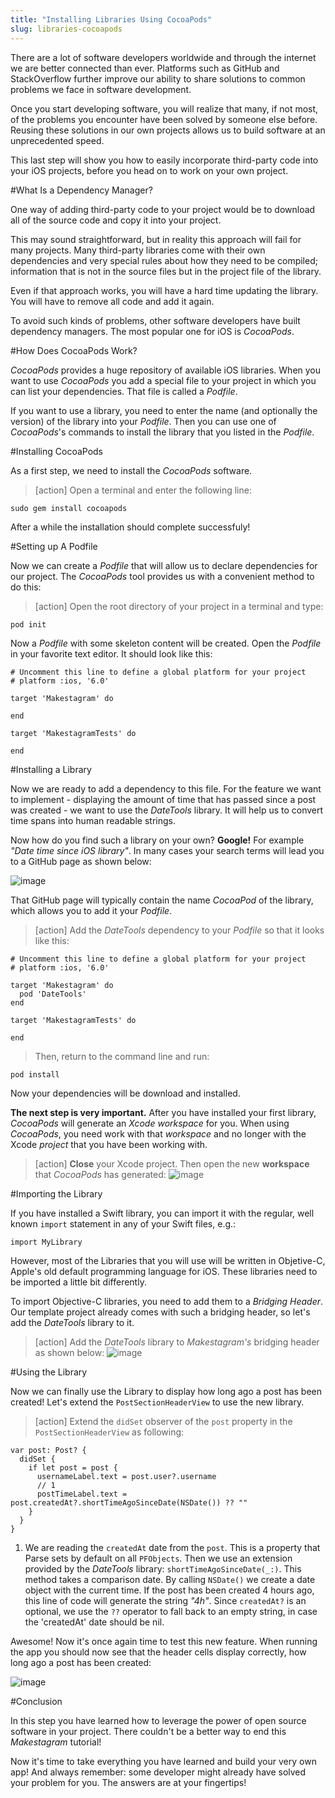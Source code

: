 ```yaml
---
title: "Installing Libraries Using CocoaPods"
slug: libraries-cocoapods
---
```


There are a lot of software developers worldwide and through the internet we are better connected than ever. Platforms such as GitHub and StackOverflow further improve our ability to share solutions to common problems we face in software development.

Once you start developing software, you will realize that many, if not most, of the problems you encounter have been solved by someone else before. Reusing these solutions in our own projects allows us to build software at an unprecedented speed.

This last step will show you how to easily incorporate third-party code into your iOS projects, before you head on to work on your own project.

#What Is a Dependency Manager?

One way of adding third-party code to your project would be to download all of the source code and copy it into your project.

This may sound straightforward, but in reality this approach will fail for many projects. Many third-party libraries come with their own dependencies and very special rules about how they need to be compiled; information that is not in the source files but in the project file of the library.

Even if that approach works, you will have a hard time updating the library. You will have to remove all code and add it again.

To avoid such kinds of problems, other software developers have built dependency managers. The most popular one for iOS is _CocoaPods_.

#How Does CocoaPods Work?

_CocoaPods_ provides a huge repository of available iOS libraries. When you want to use _CocoaPods_ you add a special file to your project in which you can list your dependencies. That file is called a _Podfile_.

If you want to use a library, you need to enter the name (and optionally the version) of the library into your _Podfile_. Then you can use one of _CocoaPods_'s commands to install the library that you listed in the _Podfile_.

#Installing CocoaPods

As a first step, we need to install the _CocoaPods_ software.

> [action]
> Open a terminal and enter the following line:
>
    sudo gem install cocoapods

After a while the installation should complete successfuly!

#Setting up A Podfile

Now we can create a _Podfile_ that will allow us to declare dependencies for our project. The _CocoaPods_ tool provides us with a convenient method to do this:

> [action]
> Open the root directory of your project in a terminal and type:
>
    pod init

Now a _Podfile_ with some skeleton content will be created. Open the _Podfile_ in your favorite text editor. It should look like this:

    # Uncomment this line to define a global platform for your project
    # platform :ios, '6.0'

    target 'Makestagram' do

    end

    target 'MakestagramTests' do

    end

#Installing a Library

Now we are ready to add a dependency to this file. For the feature we want to implement - displaying the amount of time that has passed since a post was created - we want to use the _DateTools_ library.
It will help us to convert time spans into human readable strings.

Now how do you find such a library on your own? **Google!** For example _"Date time since iOS library"_. In many cases your search terms will lead you to a GitHub page as shown below:

![image](finding_library.png)

That GitHub page will typically contain the name _CocoaPod_ of the library, which allows you to add it your _Podfile_.

> [action]
> Add the _DateTools_ dependency to your _Podfile_ so that it looks like this:
>
    # Uncomment this line to define a global platform for your project
    # platform :ios, '6.0'
>
    target 'Makestagram' do
      pod 'DateTools'
    end
>
    target 'MakestagramTests' do
>
    end
>
> Then, return to the command line and run:
>
    pod install

Now your dependencies will be download and installed.

**The next step is very important.** After you have installed your first library, _CocoaPods_ will generate an _Xcode workspace_ for you. When using _CocoaPods_, you need work with that _workspace_ and no longer with the Xcode _project_ that you have been working with.

> [action]
> **Close** your Xcode project. Then open the new **workspace** that _CocoaPods_ has generated:
> ![image](workspace.png)

#Importing the Library

If you have installed a Swift library, you can import it with the regular, well known `import` statement in any of your Swift files, e.g.:

    import MyLibrary

However, most of the Libraries that you will use will be written in Objetive-C, Apple's old default programming language for iOS. These libraries need to be imported a little bit differently.

To import Objective-C libraries, you need to add them to a _Bridging Header_. Our template project already comes with such a bridging header, so let's add the _DateTools_ library to it.

> [action]
> Add the _DateTools_ library to _Makestagram's_ bridging header as shown below:
![image](add_lib.png)

#Using the Library

Now we can finally use the Library to display how long ago a post has been created!
Let's extend the `PostSectionHeaderView` to use the new library.

> [action]
> Extend the `didSet` observer of the `post` property in the `PostSectionHeaderView` as following:
>
    var post: Post? {
      didSet {
        if let post = post {
          usernameLabel.text = post.user?.username
          // 1
          postTimeLabel.text = post.createdAt?.shortTimeAgoSinceDate(NSDate()) ?? ""
        }
      }
    }

1. We are reading the `createdAt` date from the `post`. This is a property that Parse sets by default on all `PFObjects`. Then we use an extension provided by the _DateTools_ library: `shortTimeAgoSinceDate(_:)`. This method takes a comparison date. By calling `NSDate()` we create a date object with the current time. If the post has been created 4 hours ago, this line of code will generate the string _"4h"_. Since `createdAt?` is an optional, we use the `??` operator to fall back to an empty string, in case the 'createdAt' date should be nil.

Awesome! Now it's once again time to test this new feature. When running the app you should now see that the header cells display correctly, how long ago a post has been created:

![image](working.png)

#Conclusion

In this step you have learned how to leverage the power of open source software in your project. There couldn't be a better way to end this _Makestagram_ tutorial!

Now it's time to take everything you have learned and build your very own app! And always remember: some developer might already have solved your problem for you. The answers are at your fingertips!
